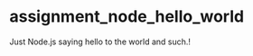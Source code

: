 assignment_node_hello_world
===========================


Just Node.js saying hello to the world and such.!




